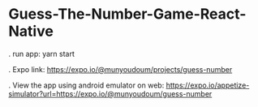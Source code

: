 # Guess-The-Number-Game-React-Native

. run app: yarn start

. Expo link: https://expo.io/@munyoudoum/projects/guess-number

. View the app using android emulator on web: https://expo.io/appetize-simulator?url=https://expo.io/@munyoudoum/guess-number
